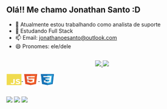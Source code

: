 ## Olá!! Me chamo Jonathan Santo :D


- 🔭 Atualmente estou trabalhando como analista de suporte
- 🌱 Estudando Full Stack
- 📫 Email: jonathanoesanto@outlook.com
- 😄 Pronomes: ele/dele

##

<div align="center">
  <a href="https://github.com/jonathansanto">
  <img height="180em" src="https://github-readme-stats.vercel.app/api?username=jonathansanto&show_icons=true&theme=white&include_all_commits=true&count_private=true"/>
  <img height="150em" src="https://github-readme-stats.vercel.app/api/top-langs/?username=jonathansanto&layout=compact&langs_count=7&theme=white"/>
</div>

  
<div style="display: inline_block"><br>
  <img align="center" alt="John-Js" height="30" width="40" src="https://raw.githubusercontent.com/devicons/devicon/master/icons/javascript/javascript-plain.svg">
  <img align="center" alt="John-HTML" height="30" width="40" src="https://raw.githubusercontent.com/devicons/devicon/master/icons/html5/html5-original.svg">
  <img align="center" alt="John-CSS" height="30" width="40" src="https://raw.githubusercontent.com/devicons/devicon/master/icons/css3/css3-original.svg">
</div>
  
##
 <div style="display: inline_block"> 
      <a href = "mailto:jonathanoesanto@outlook.com"><img src="https://img.shields.io/badge/Microsoft_Outlook-0078D4?style=for-the-badge&logo=microsoft-outlook&logoColor=white"                target="_blank"></a>
  <a href="https://www.linkedin.com/in/jonathan-santo-700220168/" target="_blank"><img src="https://img.shields.io/badge/-LinkedIn-%230077B5?style=for-the-badge&logo=linkedin&logoColor=white" target="_blank"></a>  
    <a href="https://api.whatsapp.com/send?phone=5511954457567&text=Olá!%20Fique a vontade para me enviar uma mensagem!" target="_blank"><img src="https://img.shields.io/badge/WhatsApp-25D366?style=for-the-badge&logo=whatsapp&logoColor=white" target="_blank"></a> 
